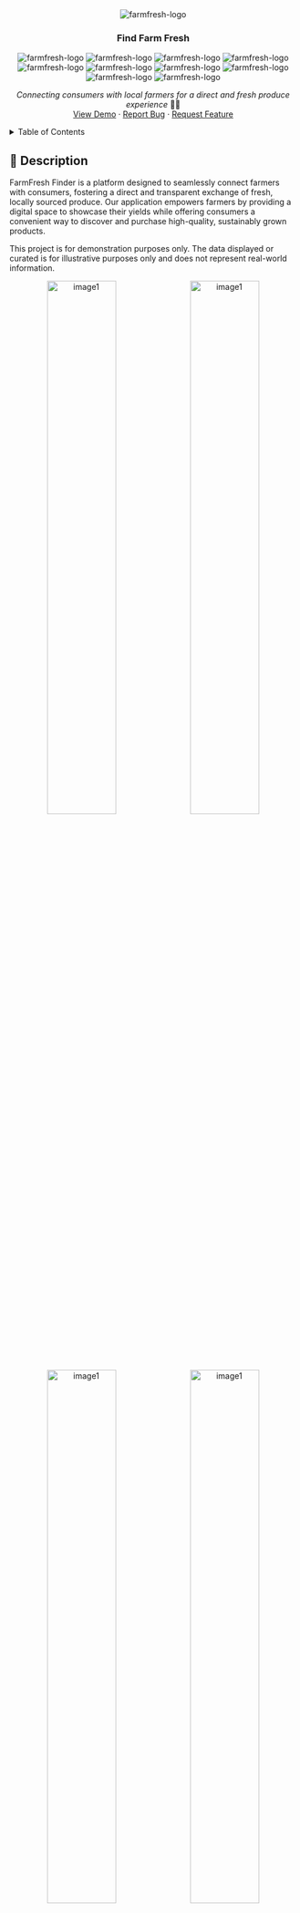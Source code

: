 &nbsp;

<p display="flex" align="center" justify="center">
    <img src="https://github.com/Ktn-mariam/FarmFresh-Finder/assets/113761859/148e7c5a-ad43-480c-bb06-725f77eae9df" alt="farmfresh-logo" />
    <h3 align="center">Find Farm Fresh</h3>
    <div display="flex" align="center">
      <img src="https://img.shields.io/badge/TypeScript-007ACC?style=for-the-badge&logo=typescript&logoColor=white" alt="farmfresh-logo" />
      <img src="https://img.shields.io/badge/React-20232A?style=for-the-badge&logo=react&logoColor=61DAFB" alt="farmfresh-logo" />
      <img src="https://img.shields.io/badge/React_Router-CA4245?style=for-the-badge&logo=react-router&logoColor=white" alt="farmfresh-logo" />
      <img src="https://img.shields.io/badge/Material%20UI-007FFF?style=for-the-badge&logo=mui&logoColor=white" alt="farmfresh-logo" />
      <img src="https://img.shields.io/badge/Tailwind_CSS-38B2AC?style=for-the-badge&logo=tailwind-css&logoColor=white" alt="farmfresh-logo" />
      <img src="https://img.shields.io/badge/Node%20js-339933?style=for-the-badge&logo=nodedotjs&logoColor=white" alt="farmfresh-logo" />
      <img src="https://img.shields.io/badge/Express%20js-000000?style=for-the-badge&logo=express&logoColor=white" alt="farmfresh-logo" />
      <img src="https://img.shields.io/badge/MongoDB-4EA94B?style=for-the-badge&logo=mongodb&logoColor=white" alt="farmfresh-logo" />
      <img src="https://img.shields.io/badge/Cloudinary-3448C5?style=for-the-badge&logo=Cloudinary&logoColor=white" alt="farmfresh-logo" />
      <img src="https://img.shields.io/badge/Vercel-000000?style=for-the-badge&logo=vercel&logoColor=white" alt="farmfresh-logo" />
    </div>
</p>
<p align="center">
    <em>Connecting consumers with local farmers for a direct and fresh produce experience</em> 🧑‍🌾
    <br/>
    <a href="">View Demo</a>
    ·
    <a href="https://github.com/Ktn-mariam/FarmFresh-Finder/issues">Report Bug</a>
    ·
    <a href="https://github.com/Ktn-mariam/FarmFresh-Finder/issues">Request Feature</a>
  </p>

<details>
  <summary>Table of Contents</summary>
  <ol>
    <li>
      <a href="#about-the-project">About The Project</a>
      <ul>
        <li><a href="#built-with">Built With</a></li>
      </ul>
    </li>
    <li>
      <a href="#getting-started">Getting Started</a>
      <ul>
        <li><a href="#prerequisites">Prerequisites</a></li>
        <li><a href="#installation">Installation</a></li>
      </ul>
    </li>
    <li><a href="#usage">Usage</a></li>
    <li><a href="#roadmap">Roadmap</a></li>
    <li><a href="#contributing">Contributing</a></li>
    <li><a href="#license">License</a></li>
    <li><a href="#contact">Contact</a></li>
    <li><a href="#acknowledgments">Acknowledgments</a></li>
  </ol>
</details>

## 🧐 Description

FarmFresh Finder is a platform designed to seamlessly connect farmers with consumers, fostering a direct and transparent exchange of fresh, locally sourced produce. Our application empowers farmers by providing a digital space to showcase their yields while offering consumers a convenient way to discover and purchase high-quality, sustainably grown products.

<p>This project is for demonstration purposes only. The data displayed or curated is for illustrative purposes only and does not represent real-world information.</p>

<div display="flex" align="center">
       <img src="https://github.com/user-attachments/assets/48ec8886-4a44-47cc-916c-ff35af453c82" alt="image1" width="49%"/>
       <img src="https://github.com/user-attachments/assets/ca45ba1b-c05b-4886-8456-144e740b3fe6" alt="image1" width="49%"/>
</div>

<div display="flex" align="center">
       <img src="https://github.com/user-attachments/assets/b53ab44b-35de-4df1-b012-9dc2a55d0d4c" alt="image1" width="49%"/>
       <img src="https://github.com/user-attachments/assets/ea6b53d8-d8f0-4fc3-8a81-76b193e717e3" alt="image1" width="49%"/>
</div>

<div display="flex" align="center">
    <img src="https://github.com/user-attachments/assets/0f109b2f-8fc9-4922-aae4-724240f2da00" alt="image1" width="49%"/>
    <img src="https://github.com/user-attachments/assets/e94bd2aa-55fa-4c2b-af1b-8213653eafa1" alt="image1" width="49%"/>
</div>

<div display="flex" align="center">
    <img src="https://github.com/user-attachments/assets/a899482c-55e0-44e4-9394-047cd530ec99" alt="image1" width="49%"/>
    <img src="https://github.com/user-attachments/assets/6fb27a5e-48ec-494f-bbf4-79bf6277abc1" alt="image2" width="49%"/>
</div>

## 🖥️ Prerequisites
The v22.12.0 version of Node is required for the installation and building of this application.

## ⚙️ Installation
1. Clone this repository by running the following command in your terminal:
```
git clone https://github.com/Ktn-mariam/Find-FarmFresh.git
cd Find-FarmFresh
```
2. Run the following command in the frontend side to install the dependencies:
```
cd client
npm install
```
3. Run the following command in the server side to install the dependencies:
```
cd server
npm install
```

## 📚 Envirnoment variables
This project is connected to a mongodb database and cloudinary for storing images. Create a .env file in the server side of the application with the following required variables:
```
MONGO_URI=
JWT_SECRET=
JWT_LIFETIME=
CLOUDINARY_CLOUD_NAME=
CLOUDINARY_API_KEY=
CLOUDINARY_API_SECRET=
CLOUDINARY_URL=
```

## ▶️ Run the project

1. To run the React frontend:
```
cd client
npm start
```
2. To run the NodeJS backend:
```
cd server
npm start
```

<p align="right"><a href="#readme-top">back to top</a></p>

## 💡 Features

### As a consumer, you can:

- Discover fresh farm produce with doorstep delivery.
- Connect with local farmers, explore profiles, and access contact information.
- Leave and read reviews for transparent, trustworthy relationships.
- Join for free, enjoying an open marketplace for farmers and consumers.

### As a farmer, you can:

- Expand your market, and sell directly to consumers beyond local markets.
- Tailor product offerings, pricing, and promotions for market demands and consumer preferences.
- Collect valuable consumer feedback for continuous improvement in product quality and farming practices.
- Utilize a 30-day sales graph to track daily sales, gaining valuable insights.
- Showcase products online for visibility, even without delivery services.

<p align="right"><a href="#readme-top">back to top</a></p>

## 🛠️ Schema Design

<p align="right"><a href="#readme-top">back to top</a></p>

## 🚧 API Documentation

### 1. 🛡️ Authentication Routes

| Action                                            |                 Route                 |   Method |
| :------------------------------------------------ | :-----------------------------------: | -------: |
| User login for farmers and Consumers              |          `api/v1/auth/login`          | **POST** |
| Checks if email is already registered             | `api/v1/auth/userExists/email/:email` |  **GET** |
| Checks if name is already registered              |  `api/v1/auth/userExists/name/:name`  |  **GET** |
| Register Farmer                                   |     `api/v1/auth/register/farmer`     | **POST** |
| Register Consumer                                 |    `api/v1/auth/register/consumer`    | **POST** |
| Gets User Profile Information if token is present |             `api/v1/auth`             |  **GET** |

### 2. 🧑‍🌾 Farmer Routes

| Action                         |                Route                |    Method |
| :----------------------------- | :---------------------------------: | --------: |
| Gets products of Farmer        | `api/v1/farmers/:farmerID/products` |   **GET** |
| Add comment to Farmer          | `api/v1/farmers/:farmerID/comments` | **PATCH** |
| Get Farmer profile information |     `api/v1/farmers/:farmerID`      |   **GET** |
| Update Farmer                  |          `api/v1/farmers/`          | **PATCH** |

### 3. 👨 Consumer Routes

| Action                                         |               Route               |    Method |
| :--------------------------------------------- | :-------------------------------: | --------: |
| Gets products in shopping cart of Consumer     |  `api/v1/consumers/shoppingCart`  |   **GET** |
| Adds farmer to following list of Consumer      |  `api/v1/consumers/followFarmer`  | **PATCH** |
| Removes farmer from following list of Consumer | `api/v1/consumers/unFollowFarmer` | **PATCH** |
| Get Consumer profile Information               |  `api/v1/consumers/:consumerID`   |   **GET** |
| Update Consumer                                |        `api/v1/consumers`         | **PATCH** |

### 4. 🌾 Product Routes

| Action                                |                       Route                       |     Method |
| :------------------------------------ | :-----------------------------------------------: | ---------: |
| Get All Products                      |                `api/v1/products/`                 |    **GET** |
| Add Product                           |                `api/v1/products/`                 |   **POST** |
| Get Top Rated Products                |        `api/v1/products/topRatedProducts`         |    **GET** |
| Get Discounted Products               |       `api/v1/products/discountedProducts`        |    **GET** |
| Get Recently added products of Farmer | `api/v1/products/lastThirtyDayProducts/:farmerID` |    **GET** |
| Get Product Detail                    |           `api/v1/products/:productID`            |    **GET** |
| Delete Product                        |           `api/v1/products/:productID`            | **DELETE** |
| Update Product                        |           `api/v1/products/:productID`            |  **PATCH** |
| Get Products of Category              |    `api/v1/products/category/:parentCategory`     |    **GET** |
| Get Product Detail for Order          |     `api/v1/products/orderDetail/:productID`      |    **GET** |

### 5. 🚚 Order Routes

| Action                                |                  Route                   |     Method |
| :------------------------------------ | :--------------------------------------: | ---------: |
| Get Orders of User                    |             `api/v1/orders/`             |    **GET** |
| Add Order                             |             `api/v1/orders/`             |   **POST** |
| Get Orders that need Review           |       `api/v1/orders/reviewOrders`       |    **GET** |
| Get Earning stats of Farmer For Graph | `api/v1/orders/getEarningsForLast30Days` |    **GET** |
| Update Order                          |         `api/v1/orders/:orderID`         |  **PATCH** |
| Delete Order                          |         `api/v1/orders/:orderID`         | **DELETE** |

### 6. 💬 Comment Routes

| Action                             |                   Route                    |  Method |
| :--------------------------------- | :----------------------------------------: | ------: |
| Get Number of Comments for Farmer  |  `api/v1/comments/farmer/:farmerID/count`  | **GET** |
| Get Comments of Farmer             |    `api/v1/comments//farmer/:farmerID`     | **GET** |
| Get Number of Comments for Product | `api/v1/comments/product/:productID/count` | **GET** |
| Get Comments of Product            |    `api/v1/comments/product/:productID`    | **GET** |

<p align="right"><a href="#readme-top">back to top</a></p>

## 🔗 Deployment

<p align="right"><a href="#readme-top">back to top</a></p>

